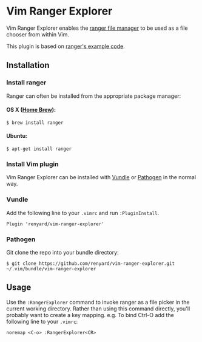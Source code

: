 # Vim Ranger Explorer

Vim Ranger Explorer enables the [ranger file manager](http://ranger.nongnu.org/) to be used as a file chooser from within Vim.

This plugin is based on [ranger's example code](https://github.com/hut/ranger/blob/58fd4d933c5b7161ad793998b563ccbb69a4daf5/examples/vim_file_chooser.vim).

## Installation

### Install ranger

Ranger can often be installed from the appropriate package manager:

#### OS X ([Home Brew](http://brew.sh)):

```Shell
$ brew install ranger
```

#### Ubuntu:

```Shell
$ apt-get install ranger
```

### Install Vim plugin

Vim Ranger Explorer can be installed with [Vundle](https://github.com/gmarik/Vundle.vim) or
[Pathogen](https://github.com/tpope/vim-pathogen) in the normal way.

### Vundle

Add the following line to your `.vimrc` and run `:PluginInstall`.
```VimL
Plugin 'renyard/vim-ranger-explorer'
```

### Pathogen

Git clone the repo into your bundle directory:
```Shell
$ git clone https://github.com/renyard/vim-ranger-explorer.git ~/.vim/bundle/vim-ranger-explorer
```

## Usage

Use the `:RangerExplorer` command to invoke ranger as a file picker in the current working directory. Rather than using this command directly, you'll probably want to create a key mapping. e.g. To bind Ctrl-O add the following line to your `.vimrc`:

```VimL
noremap <C-o> :RangerExplorer<CR>
```
